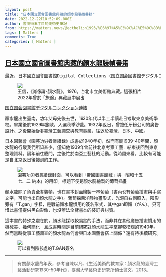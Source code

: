 ```yaml
---
layout: post
title: "日本國立國會圖書館典藏的顏水龍裝幀書籍"
date: 2022-12-22T18:52:09.000Z
author: 書院街五丁目的美術史筆記
from: https://matters.news/@ecthelion1993/%E6%97%A5%E6%9C%AC%E5%9C%8B%E7%AB%8B%E5%9C%8B%E6%9C%83%E5%9C%96%E6%9B%B8%E9%A4%A8%E5%85%B8%E8%97%8F%E7%9A%84%E9%A1%8F%E6%B0%B4%E9%BE%8D%E8%A3%9D%E5%B9%80%E6%9B%B8%E7%B1%8D-bafybeia27xqhmveogpoctpqpnq5ngf5mcfyz24ozftncdpx7pbmtjgc4pu
tags: [ Matters ]
comments: True
categories: [ Matters ]
---
```

<!--1671735129000-->
[日本國立國會圖書館典藏的顏水龍裝幀書籍](https://matters.news/@ecthelion1993/%E6%97%A5%E6%9C%AC%E5%9C%8B%E7%AB%8B%E5%9C%8B%E6%9C%83%E5%9C%96%E6%9B%B8%E9%A4%A8%E5%85%B8%E8%97%8F%E7%9A%84%E9%A1%8F%E6%B0%B4%E9%BE%8D%E8%A3%9D%E5%B9%80%E6%9B%B8%E7%B1%8D-bafybeia27xqhmveogpoctpqpnq5ngf5mcfyz24ozftncdpx7pbmtjgc4pu)
------

<div>
<pre class="ql-syntax" spellcheck="false">最近，日本國立國會圖書館Digital Collections（国立国会図書館デジタルコレクション）更新資料庫網站，也新增了許多數位化的書籍。其中有一本由日本園藝會出版的《園芸功労者業績録》，介紹日本各地對園藝事業有貢獻的官僚，該書竟然是由日後被稱作「臺灣工藝之父」的顏水龍裝幀。</pre><figure class="image"><img src="https://assets.matters.news/embed/e985ebf6-9b39-4a92-a8b4-67cd3f9244d5.jpeg" data-asset-id="e985ebf6-9b39-4a92-a8b4-67cd3f9244d5" referrerpolicy="no-referrer"><figcaption><span>王信，《肖像論-顏水龍》，1976，台北市立美術館典藏。這張相片2022年曾於「旅途」典藏展中展出</span></figcaption></figure><p><a href="https://dl.ndl.go.jp/" rel="noopener noreferrer" target="_blank">国立国会図書館デジタルコレクション連結</a></p><p>顏水龍出生臺南，幼年父母先後去世，1920年代以半工半讀赴日考取東京美術學校。畢業後於1929年旅歐，入選秋季沙龍。1932年返日，曾擔任牙粉公司的廣告設計。之後開始從事臺灣工藝調查與教育事業，往返於臺灣、日本、中國。</p><p>日本園藝會《園芸功労者業績録》成書於1940年初，然而有關1939-40年間，顏水龍的行蹤我們所知甚少，僅知他1939年曾前往北京考察工藝，結束後回到東京整理資料。隔年前往廈門，之後忙於南亞工藝社的活動。從時間來看，比較有可能是自北京返日後接到的工作。</p><figure class="image"><img src="https://assets.matters.news/embed/c96597ae-82a0-44ad-b1a3-f78593a3f0c4.jpeg" data-asset-id="c96597ae-82a0-44ad-b1a3-f78593a3f0c4" referrerpolicy="no-referrer"><figcaption><span>園芸功労者業績録封面，可以看到「帝國圖書館藏」與「昭和十五 七．二 納本」的用印。標題下便是顏水龍繪製的葡萄插畫</span></figcaption></figure><p>顏水龍除了負責全書裝幀，也在書本封面繪製一串葡萄（書內也有葡萄插畫與手寫文字，可能也出自顏水龍之手）。葡萄採西洋靜物畫形式，光源自右側照入，陰影旁有「T.gan」字樣，是戰前顏水龍慣用的簽名形式，其中gan即顏（がん）。只可惜此書僅提供黑白影像，也沒辦法全覽書本的裝訂與材質。</p><p>這本書的特殊之處在於，顏水龍採取較寫實的手法，而非其在其他廣告插畫慣用的機械美、幾何簡化，且成書時間是目前研究對顏水龍生平掌握較模糊的1940年。然而當時從事工藝調查的顏水龍為何會與日本園藝會搭上關係？還有待後續研究。</p><figure class="image"><img src="https://assets.matters.news/embed/2b884bef-270c-455e-863d-61dfe287645f.jpeg" data-asset-id="2b884bef-270c-455e-863d-61dfe287645f" referrerpolicy="no-referrer"><figcaption><span>可以看到陰影處的T.GAN簽名</span></figcaption></figure><hr><blockquote>有關顏水龍的年表，參考自陳以凡，《生活美術的教育家：顏水龍的臺灣工藝活動研究1930-50年代》，臺灣大學藝術史研究所碩士論文，2013。</blockquote>
</div>
